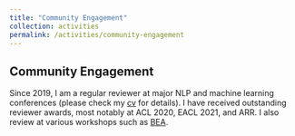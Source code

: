 ```yaml
---
title: "Community Engagement"
collection: activities
permalink: /activities/community-engagement
---
```


Community Engagement
------
Since 2019, I am a regular reviewer at major NLP and machine learning conferences (please check my [cv](https://ji-ung-lee.github.io/files/github-cv.pdf) for details). I have received outstanding reviewer awards, most notably at ACL 2020, EACL 2021, and ARR. I also review at various workshops such as [BEA](https://sig-edu.org/bea/).

